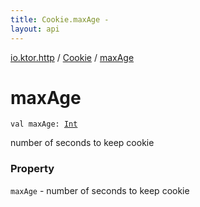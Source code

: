```yaml
---
title: Cookie.maxAge - 
layout: api
---
```


<div class='api-docs-breadcrumbs'><a href="../index.html">io.ktor.http</a> / <a href="index.html">Cookie</a> / <a href="./max-age.html">maxAge</a></div>

# maxAge

<div class="signature"><code><span class="keyword">val </span><span class="identifier">maxAge</span><span class="symbol">: </span><a href="https://kotlinlang.org/api/latest/jvm/stdlib/kotlin/-int/index.html"><span class="identifier">Int</span></a></code></div>

number of seconds to keep cookie

### Property

<code>maxAge</code> - number of seconds to keep cookie